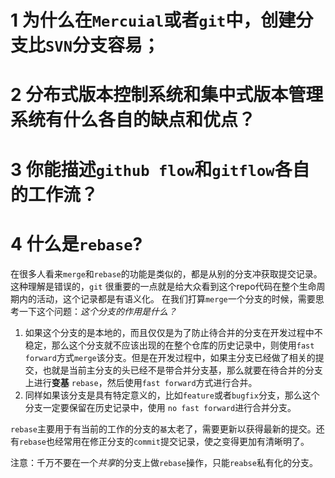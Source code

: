 # 1 为什么在`Mercuial`或者`git`中，创建分支比`SVN`分支容易；
# 2  分布式版本控制系统和集中式版本管理系统有什么各自的缺点和优点？
# 3  你能描述`github flow`和`gitflow`各自的工作流？
# 4 什么是`rebase`?
在很多人看来`merge`和`rebase`的功能是类似的，都是从别的分支冲获取提交记录。这种理解是错误的，`git` 很重要的一点就是给大众看到这个repo代码在整个生命周期内的活动，这个记录都是有语义化。 在我们打算`merge`一个分支的时候，需要思考一下这个问题：*这个分支的作用是什么？*
1. 如果这个分支的是本地的，而且仅仅是为了防止待合并的分支在开发过程中不稳定，那么这个分支就不应该出现的在整个仓库的历史记录中，则使用`fast forward`方式`merge`该分支。但是在开发过程中，如果主分支已经做了相关的提交，也就是当前主分支的头已经不是带合并分支基，那么就要在待合并的分支上进行**变基** `rebase`，然后使用`fast forward`方式进行合并。
2. 同样如果该分支是具有特定意义的，比如`feature`或者`bugfix`分支，那么这个分支一定要保留在历史记录中，使用 `no fast forward`进行合并分支。

`rebase`主要用于有当前的工作的分支的`基`太老了，需要更新以获得最新的提交。还有`rebase`也经常用在修正分支的`commit`提交记录，使之变得更加有清晰明了。

注意：千万不要在一个*共享*的分支上做`rebase`操作，只能`reabse`私有化的分支。